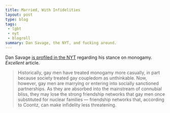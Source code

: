 ```yaml
---
title: Married, With Infidelities
layout: post
type: blog
tags:
 - lgbt
 - nyt
 - blogroll
summary: Dan Savage, the NYT, and fucking around.
---
```


Dan Savage [is profiled in the NYT](http://www.nytimes.com/2011/07/03/magazine/infidelity-will-keep-us-together.html?_r=2) regarding his stance on monogamy. _Excellent_ article.

> Historically, gay men have treated monogamy more casually, in part because society treated gay coupledom as unthinkable. Now, however, gay men are marrying or entering into socially sanctioned partnerships. As they are absorbed into the mainstream of connubial bliss, they may lose the strong friendship networks that gay men once substituted for nuclear families — friendship networks that, according to Coontz, can make infidelity less threatening.